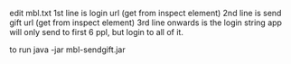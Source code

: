 edit mbl.txt
1st line is login url (get from inspect element)
2nd line is send gift url (get from inspect element)
3rd line onwards is the login string
app will only send to first 6 ppl, but login to all of it.

to run
java -jar mbl-sendgift.jar
